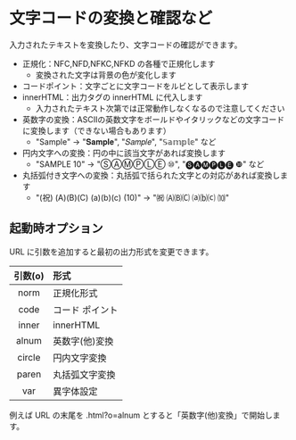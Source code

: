 # 文字コードの変換と確認など

入力されたテキストを変換したり、文字コードの確認ができます。

- 正規化：NFC,NFD,NFKC,NFKD の各種で正規化します
  - 変換された文字は背景の色が変化します
- コードポイント：文字ごとに文字コードをルビとして表示します
- innerHTML：出力タグの innerHTML に代入します
  - 入力されたテキスト次第では正常動作しなくなるので注意してください
- 英数字の変換：ASCIIの英数文字をボールドやイタリックなどの文字コードに変換します（できない場合もあります）
  - "Sample" → "𝐒𝐚𝐦𝐩𝐥𝐞", "𝑆𝑎𝑚𝑝𝑙𝑒", "𝕊𝕒𝕞𝕡𝕝𝕖" など
- 円内文字への変換：円の中に該当文字があれば変換します
  - "SAMPLE 10" → "ⓈⒶⓂⓅⓁⒺ ⑩", "🅢🅐🅜🅟🅛🅔 ❿" など
- 丸括弧付き文字への変換：丸括弧で括られた文字との対応があれば変換します
  - "(祝) (A)(B)(C) (a)(b)(c) (10)" → "㈷ 🄐🄑🄒 ⒜⒝⒞ ⑽"

## 起動時オプション

URL に引数を追加すると最初の出力形式を変更できます。

| 引数(o) | 形式 |
|:-:|:--|
| norm | 正規化形式 |
| code | コード ポイント |
| inner | innerHTML |
| alnum | 英数字(他)変換 |
| circle | 円内文字変換 |
| paren | 丸括弧文字変換 |
| var | 異字体設定 |

例えば URL の末尾を .html?o=alnum とすると「英数字(他)変換」で開始します。
